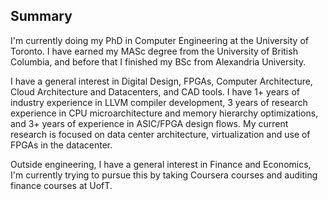 ## Summary

I'm currently doing my PhD in Computer Engineering at the University of Toronto. I have earned my MASc degree from the University of British Columbia, and before that I finished my BSc from Alexandria University.

I have a general interest in Digital Design, FPGAs, Computer Architecture, Cloud Architecture and Datacenters, and CAD tools. I have 1+ years of industry experience in LLVM compiler development, 3 years of research experience in CPU microarchitecture and memory hierarchy optimizations, and 3+ years of experience in ASIC/FPGA design flows. My current research is focused on data center architecture, virtualization and use of FPGAs in the datacenter.

Outside engineering, I have a general interest in Finance and Economics, I'm currently trying to pursue this by taking Coursera courses and auditing finance courses at UofT.
